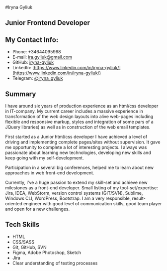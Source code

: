 #Iryna Gyliuk

## Junior Frontend Developer

## My Contact Info:
* Phone: +34644095968
* E-mail: ira.gyliuk@gmail.com
* GitHub: [iryna-gyliuk](https://github.com/iryna-gyliuk)
* LinkedIn: [https://www.linkedin.com/in/iryna-gyliuk/](https://www.linkedin.com/in/iryna-gyliuk/)
* Telegram: [@iryna_gyliuk](https://t.me/iryna_gyliuk)

## Summary
I have around six years of production experience as an html/css developer in IT-company.
My current career includes a massive experience in transformation of the web design layouts into alive 
web-pages including flexible and responsive markup, styles and integration of some pars of a JQuery libraries) 
as well as in construction of the web email templates. 

First started as a Junior html/css developer I have achieved a level of driving and implementing complete pages/sites without supervision. 
It gave me opportunity to complete a lot of interesting projects.
I always was passionate about learning new technologies, developing new skills and keep going with my self-development.
 
Participation in a several big conferences, helped me to learn about new approaches in web front-end development.

Currently, I've a huge passion to extend my skill-set and achieve new milestones as a front-end developer.
Small listing of my tool-set/expertise: Jira, IDEA, WebStorm, version control systems (GIT/SVN), Sublime, Windows CLI, WordPress, Bootstrap. 
I am a very responsible, result-oriented engineer with good level of communication skills, good team player and open for a new challenges.

## Tech Skills

* HTML
* CSS/SASS
* Git, GitHub, SVN
* Figma, Adobe Photoshop, Sketch
* Jira
* Clear understanding of testing processes
 